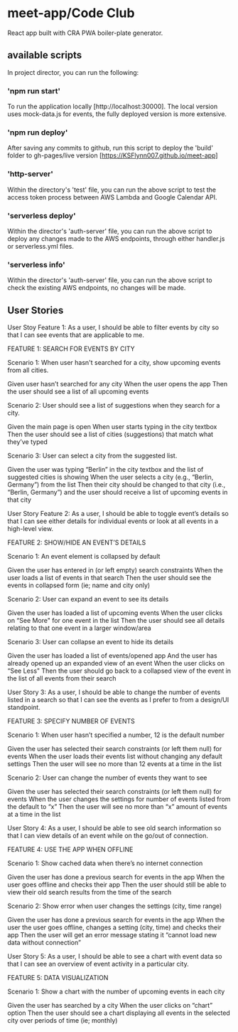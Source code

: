 # meet-app/Code Club

React app built with CRA PWA boiler-plate generator.

## available scripts

In project director, you can run the following:

### 'npm run start'

To run the application locally [http://localhost:30000]. The local version uses mock-data.js for events, the fully deployed version is more extensive.

### 'npm run deploy'

After saving any commits to github, run this script to deploy the 'build' folder to gh-pages/live version [https://KSFlynn007.github.io/meet-app]

### 'http-server'

Within the directory's 'test' file, you can run the above script to test the access token process between AWS Lambda and Google Calendar API.

### 'serverless deploy'

Within the director's 'auth-server' file, you can run the above script to deploy any changes made to the AWS endpoints, through either handler.js or serverless.yml files.

### 'serverless info'

Within the director's 'auth-server' file, you can run the above script to check the existing AWS endpoints, no changes will be made.

## User Stories

User Stoy Feature 1: As a user, I should be able to filter events by city so that I can see events that are applicable to me.

FEATURE 1: SEARCH FOR EVENTS BY CITY

Scenario 1: When user hasn't searched for a city, show upcoming events from all cities.

Given user hasn’t searched for any city
When the user opens the app
Then the user should see a list of all upcoming events

Scenario 2: User should see a list of suggestions when they search for a city.

Given the main page is open
When user starts typing in the city textbox
Then the user should see a list of cities (suggestions) that match what they’ve typed

Scenario 3: User can select a city from the suggested list.

Given the user was typing “Berlin” in the city textbox and the list of suggested cities is showing
When the user selects a city (e.g., “Berlin, Germany”) from the list
Then their city should be changed to that city (i.e., “Berlin, Germany”) and the user should receive a list of upcoming events in that city

User Story Feature 2:
As a user, I should be able to toggle event’s details so that I can see either details for individual events or look at all events in a high-level view.

FEATURE 2: SHOW/HIDE AN EVENT’S DETAILS

Scenario 1: An event element is collapsed by default

Given the user has entered in (or left empty) search constraints
When the user loads a list of events in that search
Then the user should see the events in collapsed form (ie; name and city only)

Scenario 2: User can expand an event to see its details

Given the user has loaded a list of upcoming events
When the user clicks on “See More" for one event in the list
Then the user should see all details relating to that one event in a larger window/area

Scenario 3: User can collapse an event to hide its details

Given the user has loaded a list of events/opened app
And the user has already opened up an expanded view of an event
When the user clicks on “See Less"
Then the user should go back to a collapsed view of the event in the list of all events from their search

User Story 3:
As a user, I should be able to change the number of events listed in a search so that I can see the events as I prefer to from a design/UI standpoint.

FEATURE 3: SPECIFY NUMBER OF EVENTS

Scenario 1: When user hasn’t specified a number, 12 is the default number

Given the user has selected their search constraints (or left them null) for events
When the user loads their events list without changing any default settings
Then the user will see no more than 12 events at a time in the list

Scenario 2: User can change the number of events they want to see

Given the user has selected their search constraints (or left them null) for events
When the user changes the settings for number of events listed from the default to “x”
Then the user will see no more than “x” amount of events at a time in the list

User Story 4:
As a user, I should be able to see old search information so that I can view details of an event while on the go/out of connection.

FEATURE 4: USE THE APP WHEN OFFLINE

Scenario 1: Show cached data when there’s no internet connection

Given the user has done a previous search for events in the app
When the user goes offline and checks their app
Then the user should still be able to view their old search results from the time of the search

Scenario 2: Show error when user changes the settings (city, time range)

Given the user has done a previous search for events in the app
When the user the user goes offline, changes a setting (city, time) and checks their app
Then the user will get an error message stating it “cannot load new data without connection”

User Story 5:
As a user, I should be able to see a chart with event data so that I can see an overview of event activity in a particular city.

FEATURE 5: DATA VISUALIZATION

Scenario 1: Show a chart with the number of upcoming events in each city

Given the user has searched by a city
When the user clicks on “chart” option
Then the user should see a chart displaying all events in the selected city over periods of time (ie; monthly)
